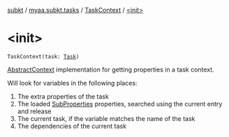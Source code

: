 [subkt](../../index.md) / [myaa.subkt.tasks](../index.md) / [TaskContext](index.md) / [&lt;init&gt;](./-init-.md)

# &lt;init&gt;

`TaskContext(task: `[`Task`](https://docs.gradle.org/current/javadoc/org/gradle/api/Task.html)`)`

[AbstractContext](https://velocity.apache.org/engine/2.2/apidocs/org/apache/velocity/context/AbstractContext.html) implementation for getting properties in a task context.

Will look for variables in the following places:

1. The extra properties of the task
2. The loaded [SubProperties](../-sub-properties/index.md) properties, searched using the current entry and release
3. The current task, if the variable matches the name of the task
4. The dependencies of the current task
